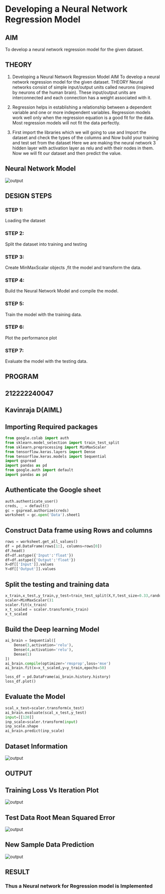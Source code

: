 # Developing a Neural Network Regression Model

## AIM

To develop a neural network regression model for the given dataset.

## THEORY

1) Developing a Neural Network Regression Model AIM To develop a neural network regression model for the given dataset. THEORY Neural networks consist of simple input/output units called neurons (inspired by neurons of the human brain). These input/output units are interconnected and each connection has a weight associated with it.

2) Regression helps in establishing a relationship between a dependent variable and one or more independent variables. Regression models work well only when the regression equation is a good fit for the data. Most regression models will not fit the data perfectly.

3) First import the libraries which we will going to use and Import the dataset and check the types of the columns and Now build your training and test set from the dataset Here we are making the neural network 3 hidden layer with activation layer as relu and with their nodes in them. Now we will fit our dataset and then predict the value.

## Neural Network Model

![output](./images/network.jpg)

## DESIGN STEPS

### STEP 1:

Loading the dataset

### STEP 2:

Split the dataset into training and testing

### STEP 3:

Create MinMaxScalar objects ,fit the model and transform the data.

### STEP 4:

Build the Neural Network Model and compile the model.

### STEP 5:

Train the model with the training data.

### STEP 6:

Plot the performance plot

### STEP 7:

Evaluate the model with the testing data.

## PROGRAM


## 212222240047
## Kavinraja D(AIML)
## Importing Required packages
```py
from google.colab import auth
from sklearn.model_selection import train_test_split
from sklearn.preprocessing import MinMaxScaler
from tensorflow.keras.layers import Dense
from tensorflow.keras.models import Sequential
import gspread
import pandas as pd
from google.auth import default
import pandas as pd
```

## Authenticate the Google sheet
```py
auth.authenticate_user()
creds, _ = default()
gc = gspread.authorize(creds)
worksheet = gc.open('Data').sheet1
```

## Construct Data frame using Rows and columns
```py
rows = worksheet.get_all_values()
df = pd.DataFrame(rows[1:], columns=rows[0])
df.head()
df=df.astype({'Input':'float'})
df=df.astype({'Output':'float'})
X=df[['Input']].values
Y=df[['Output']].values
```

## Split the testing and training data
```py
x_train,x_test,y_train,y_test=train_test_split(X,Y,test_size=0.33,random_state=50)
scaler=MinMaxScaler()1
scaler.fit(x_train)
x_t_scaled = scaler.transform(x_train)
x_t_scaled
```

## Build the Deep learning Model
```py
ai_brain = Sequential([
    Dense(3,activation='relu'),
    Dense(4,activation='relu'),
    Dense(1)
])
ai_brain.compile(optimizer='rmsprop',loss='mse')
ai_brain.fit(x=x_t_scaled,y=y_train,epochs=50)

loss_df = pd.DataFrame(ai_brain.history.history)
loss_df.plot()
```

## Evaluate the Model
```py
scal_x_test=scaler.transform(x_test)
ai_brain.evaluate(scal_x_test,y_test)
input=[[120]]
inp_scale=scaler.transform(input)
inp_scale.shape
ai_brain.predict(inp_scale)
```

## Dataset Information

![output](./images/input.png)

## OUTPUT

## Training Loss Vs Iteration Plot

![output](./images/o2.png)
## Test Data Root Mean Squared Error

![output](./images/o1.png)

## New Sample Data Prediction

![output](./images/o3.png)

## RESULT
### Thus a Neural network for Regression model is Implemented